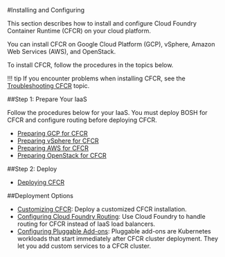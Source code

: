#Installing and Configuring

This section describes how to install and configure Cloud Foundry Container Runtime (CFCR) on your cloud platform.

You can install CFCR on Google Cloud Platform (GCP), vSphere, Amazon Web Services (AWS), and OpenStack.

To install CFCR, follow the procedures in the topics below.

!!! tip
	If you encounter problems when installing CFCR, see the [Troubleshooting CFCR](../managing/troubleshooting.md) topic.

##Step 1: Prepare Your IaaS

Follow the procedures below for your IaaS. You must deploy BOSH for CFCR and configure routing before deploying CFCR.

* [Preparing GCP for CFCR](gcp/)
* [Preparing vSphere for CFCR](vsphere/)
* [Preparing AWS for CFCR](aws/)
* [Preparing OpenStack for CFCR](openstack/)

##Step 2: Deploy  

* [Deploying CFCR](deploying-cfcr/)

##Deployment Options

* [Customizing CFCR](customizing-cfcr/): Deploy a customized CFCR installation.
* [Configuring Cloud Foundry Routing](cf-routing/): Use Cloud Foundry to handle routing for CFCR instead of IaaS load balancers.
* [Configuring Pluggable Add-ons](pluggable-addons/): Pluggable add-ons are Kubernetes workloads that start immediately after CFCR cluster deployment. They let you add custom services to a CFCR cluster.

